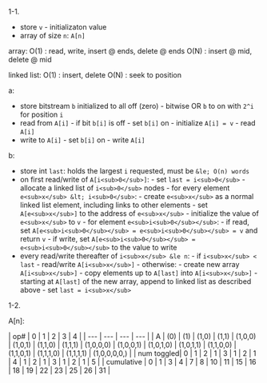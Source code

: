1-1.
- store `v` - initializaton value
- array of size `n`: `A[n]`

array:
O(1) : read, write, insert @ ends, delete @ ends
O(N) : insert @ mid, delete @ mid

linked list:
O(1) : insert, delete
O(N) : seek to position

a:
- store bitstream `b` initialized to all off (zero)
        - bitwise OR `b` to on with `2^i` for position `i`
- read from `A[i]`
        - if bit `b[i]` is off
                - set `b[i]` on
                - initialize `A[i] = v`
        - read `A[i]`
- write to `A[i]`
        - set `b[i]` on
        - write `A[i]`

b:
- store int `last`:  holds the largest `i` requested, must be `&le;
O(n) words`
- on first read/write of `A[i<sub>0</sub>]`:
        - set `last = i<sub>0</sub>`
        - allocate a linked list of `i<sub>0</sub>` nodes
                - for every element `e<sub>x</sub> &lt; i<sub>0</sub>`:
                        - create `e<sub>x</sub>` as a normal linked
                        list element, including links to other
                        elements
                        - set `A[e<sub>x</sub>]` to the address of
                        `e<sub>x</sub>`
                        - initialize the value of `e<sub>x</sub>` to `v`
                - for element `e<sub>i<sub>0</sub></sub>`:
                        - if read, set `A[e<sub>i<sub>0</sub></sub> =
                        e<sub>i<sub>0</sub></sub> = v` and return `v`
                        - if write, set `A[e<sub>i<sub>0</sub></sub> =
                        e<sub>i<sub>0</sub></sub>` to the value to
                        write
- every read/write thereafter of `i<sub>x</sub> &le n`:
        - if `i<sub>x</sub> < last`
                - read/write `A[i<sub>x</sub>]`
        - otherwise:
                - create new array `A[i<sub>x</sub>]`
                - copy elements up to `A[last]` into `A[i<sub>x</sub>]`
                - starting at `A[last]` of the new array, append to
                linked list as described above
                - set `last = i<sub>x</sub>`

1-2.

A[n]:


| op# | 0 | 1 | 2 | 3 | 4 |
| --- | --- | --- | --- |
| A           | (0) | (1) | (1,0) | (1,1) | (1,0,0) | (1,0,1) | (1,1,0) | (1,1,1) | (1,0,0,0)  | (1,0,0,1) | (1,0,1,0) | (1,0,1,1) | (1,1,0,0) | (1,1,0,1) | (1,1,1,0) | (1,1,1,1) | (1,0,0,0,0,) |
| num toggled| 0 | 1 |  2  |  1  |   3   |   1   |   2   |   1   | 4 |    1    |    2    |    1    |    3    |    1    |    2    |    1 | 5 |
| cumulative | 0 | 1 |  3  |  4  |   7   |   8   |  10   |  11   | 15 |   16    |   18    |   19    |   22    |   23    |   25    |   26 | 31 |
